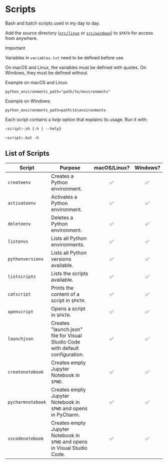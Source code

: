 # Scripts

Bash and batch scripts used in my day to day.

Add the source directory ([`src/linux`](src/linux) or [`src/windows`](src/windows)) to `$PATH` for access from anywhere.

> [!IMPORTANT]
> Variables in `variables.txt` need to be defined before use.
> 
> On macOS and Linux, the variables must be defined with quotes.
  On Windows, they must be defined without.
>
> Example on macOS and Linux:
> ```
> python_environments_path="path/to/environments"
> ```
>
>Example on Windows:
> ```
> python_environments_path=path\to\environments
> ```

Each script contains a *help* option that explains its usage. Run it with:
```bash
<script>.sh {-h | --help}

<script>.bat -h
```

## List of Scripts

| Script            | Purpose                                                                       | macOS/Linux? | Windows? |
|-------------------|-------------------------------------------------------------------------------|:------------:|:--------:|
| `createenv`       | Creates a Python environment.                                                 | ✅           | ✅       |
| `activateenv`     | Activates a Python environment.                                               | ✅           | ✅       |
| `deleteenv`       | Deletes a Python environment.                                                 | ✅           | ✅       |
| `listenvs`        | Lists all Python environments.                                                | ✅           | ✅       |
| `pythonversions`  | Lists all Python versions available.                                          | ✅           | ✅       |
| `listscripts`     | Lists the scripts available.                                                  | ✅           | ✅       |
| `catscript`       | Prints the content of a script in `$PATH`.                                    | ✅           | ✅       |
| `openscript`      | Opens a script in `$PATH`.                                                    | ✅           | ✅       |
| `launchjson`      | Creates "launch.json" file for Visual Studio Code with default configuration. | ✅           | ✅       |
| `createnotebook`  | Creates empty Jupyter Notebook in `$PWD`.                                     | ✅           | ✅       |
| `pycharmnotebook` | Creates empty Jupyter Notebook in `$PWD` and opens in PyCharm.                | ✅           | ✅       |
| `vscodenotebook`  | Creates empty Jupyter Notebook in `$PWD` and opens in Visual Studio Code.     | ✅           | ✅       |
